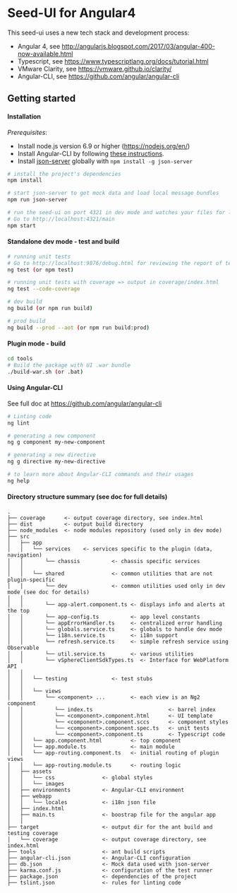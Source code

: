 Seed-UI for Angular4 
================
This seed-ui uses a new tech stack and development process:
- Angular 4, see http://angularjs.blogspot.com/2017/03/angular-400-now-available.html
- Typescript, see https://www.typescriptlang.org/docs/tutorial.html
- VMware Clarity, see https://vmware.github.io/clarity/
- Angular-CLI, see https://github.com/angular/angular-cli


Getting started
---------------
#### Installation
*Prerequisites*:
- Install node.js version 6.9 or higher (https://nodejs.org/en/)
- Install Angular-CLI by following [these instructions](https://github.com/angular/angular-cli#installation).
- Install [json-server](https://github.com/typicode/json-server) globally with `npm install -g json-server`

```bash
# install the project's dependencies
npm install

# start json-server to get mock data and load local message bundles
npm run json-server

# run the seed-ui on port 4321 in dev mode and watches your files for live-reload
# Go to http://localhost:4321/main
npm start
```

#### Standalone dev mode - test and build

```bash
# running unit tests
# Go to http://localhost:9876/debug.html for reviewing the report of tests results
ng test (or npm test)

# running unit tests with coverage => output in coverage/index.html
ng test --code-coverage

# dev build
ng build (or npm run build)

# prod build
ng build --prod --aot (or npm run build:prod)
```

#### Plugin mode - build
```bash
cd tools
# Build the package with UI .war bundle
./build-war.sh (or .bat)
```

#### Using Angular-CLI

See full doc at https://github.com/angular/angular-cli

```bash
# Linting code
ng lint

# generating a new component
ng g component my-new-component

# generating a new directive
ng g directive my-new-directive

# to learn more about Angular-CLI commands and their usages
ng help
```

#### Directory structure summary (see doc for full details)
```
.
├── coverage      <- output coverage directory, see index.html
├── dist          <- output build directory  
├── node_modules  <- node modules repository (used only in dev mode)
├── src
│   ├── app
│   │   └── services    <- services specific to the plugin (data, navigation)
│   │       └── chassis          <- chassis specific services
│   │       
│   │   └── shared               <- common utilities that are not plugin-specific
│   │       └── dev              <- common utilities used only in dev mode (see doc for details)
│   │    
│   │       └── app-alert.component.ts <- displays info and alerts at the top
│   │       └── app-config.ts          <- app level constants
│   │       └── appErrorHandler.ts     <- centralized error handling
│   │       └── globals.service.ts     <- globals to handle dev mode
│   │       └── i18n.service.ts        <- i18n support
│   │       └── refresh.service.ts     <- simple refresh service using Observable
│   │       └── util.service.ts        <- various utilities
│   │       └── vSphereClientSdkTypes.ts  <- Interface for WebPlatform API
│   │    
│   │   └── testing              <- test stubs
│   │    
│   │   └── views
│   │       └── <component> ...        <- each view is an Ng2 component
│   │          └── index.ts                        <- barrel index
│   │          └── <component>.component.html      <- UI template
│   │          └── <component>.component.sccs      <- component styles
│   │          └── <component>.component.spec.ts   <- unit tests
│   │          └── <component>.component.ts        <- Typescript code
│   │   └── app.component.html         <- top component
│   │   └── app.module.ts              <- main module
│   │   └── app-routing.component.ts   <- initial routing of plugin views
│   │   └── app-routing.module.ts      <- routing logic
│   ├── assets
│   │   └── css               <- global styles
│   │   └── images             
│   ├── environments          <- Angular-CLI environment
│   ├── webapp
│   │   └── locales           <- i18n json file
│   ├── index.html
│   ├── main.ts               <- boostrap file for the angular app
│   │
├── target                    <- output dir for the ant build and testing coverage
│   └── coverage              <- output coverage directory, see index.html
├── tools                     <- ant build scripts
├── angular-cli.json          <- Angular-CLI configuration
├── db.json                   <- Mock data used with json-server
├── karma.conf.js             <- configuration of the test runner
├── package.json              <- dependencies of the project
├── tslint.json               <- rules for linting code

```
